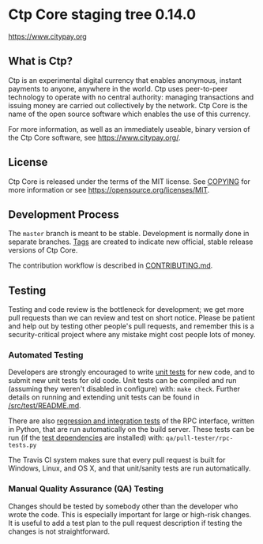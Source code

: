 Ctp Core staging tree 0.14.0
===============================

https://www.citypay.org


What is Ctp?
----------------

Ctp is an experimental digital currency that enables anonymous, instant
payments to anyone, anywhere in the world. Ctp uses peer-to-peer technology
to operate with no central authority: managing transactions and issuing money
are carried out collectively by the network. Ctp Core is the name of the open
source software which enables the use of this currency.

For more information, as well as an immediately useable, binary version of
the Ctp Core software, see https://www.citypay.org/.


License
-------

Ctp Core is released under the terms of the MIT license. See [COPYING](COPYING) for more
information or see https://opensource.org/licenses/MIT.

Development Process
-------------------

The `master` branch is meant to be stable. Development is normally done in separate branches.
[Tags](https://github.com/citypayorg/citypay/tags) are created to indicate new official,
stable release versions of Ctp Core.

The contribution workflow is described in [CONTRIBUTING.md](CONTRIBUTING.md).

Testing
-------

Testing and code review is the bottleneck for development; we get more pull
requests than we can review and test on short notice. Please be patient and help out by testing
other people's pull requests, and remember this is a security-critical project where any mistake might cost people
lots of money.

### Automated Testing

Developers are strongly encouraged to write [unit tests](src/test/README.md) for new code, and to
submit new unit tests for old code. Unit tests can be compiled and run
(assuming they weren't disabled in configure) with: `make check`. Further details on running
and extending unit tests can be found in [/src/test/README.md](/src/test/README.md).

There are also [regression and integration tests](/qa) of the RPC interface, written
in Python, that are run automatically on the build server.
These tests can be run (if the [test dependencies](/qa) are installed) with: `qa/pull-tester/rpc-tests.py`

The Travis CI system makes sure that every pull request is built for Windows, Linux, and OS X, and that unit/sanity tests are run automatically.

### Manual Quality Assurance (QA) Testing

Changes should be tested by somebody other than the developer who wrote the
code. This is especially important for large or high-risk changes. It is useful
to add a test plan to the pull request description if testing the changes is
not straightforward.


